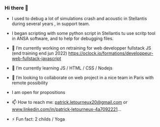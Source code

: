 ### Hi there 👋

<!--
**patrickletourneux/patrickletourneux** is a ✨ _special_ ✨ repository because its `README.md` (this file) appears on your GitHub profile.
- 🤔 I’m looking for help with ...
- 💬 Ask me about ...
- 😄 Pronouns: ...
Here are some ideas to get you started:
-->

- I used to debug a lot of simulations crash and acoustic in Stellantis during several years , in support team.
- I began scripting with some python script in Stellantis tu use scritp tool in ANSA software, and to help for debugging files.

- 🔭 I’m currently working on retraining for web developper fullstack JS  (end training end jun 2022)
      https://oclock.io/formations/developpeur-web-fullstack-javascript
- 🌱 I’m currently learning JS / HTML / CSS / Nodejs
- 👯 I’m looking to collaborate on web project in a nice team in Paris with remote possibility
-  I am open for propositions 
      
- 📫 How to reach me: patrick.letourneux20@gmail.com  or www.linkedin.com/in/patrick-letourneux-4a7092221...

- ⚡ Fun fact: 2 childs / Yoga 


